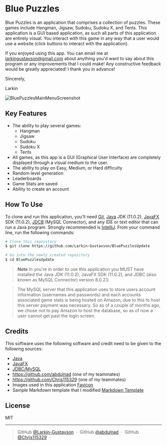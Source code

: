 # Blue Puzzles

Blue Puzzles is an application that comprises a collection of puzzles.
These games include Hangman, Jigsaw, Sudoku, Sudoku X, and Tents.
This application is a GUI based application,
as such all parts of this application are entirely visual.
You interact with this game in any way that a user would use a website
(click buttons to interact with the application).

If you enjoyed using this app.
You can email me at <larkingustavson@gmail.com>
about anything you'd want to say about this program
or any improvements that I could make!
Any constructive feedback would be greatly appreciated!
I thank you in advance!

Sincerely,

Larkin

![BluePuzzlesMainMenuScreenshot](https://user-images.githubusercontent.com/70110395/190716727-3bfc4394-9b9e-4598-a10e-1c25c763fa79.png)

## Key Features

* The ability to play several games:
    - Hangman
    - Jigsaw
    - Sudoku
    - Sudoku X
    - Tents
* All games, as this app is a GUI (Graphical User Interface) are completely displayed through a visual medium to the user.
* The ability to play on Easy, Medium, or Hard difficulty
* Random level generation
* Leaderboards
* Game Stats are saved
* Ability to create an account

## How To Use

To clone and run this application, you'll need [Git](https://git-scm.com),
[Java](https://www.oracle.com/java/technologies/javase/jdk11-archive-downloads.html) JDK (11.0.2),
[JavaFX](https://gluonhq.com/products/javafx/) SDK (11.0.2),
[JDCB](https://dev.mysql.com/downloads/connector/j/) (MySQL Connector),
and any IDE or text editor that can run a Java program. Strongly recommended
is [IntelliJ](https://www.jetbrains.com/idea/). From your command line, run the following commands:

```bash
# Clone this repository
$ git clone https://github.com/Larkin-Gustavson/BluePuzzlesUpdate

# Go into the newly created repository
$ cd BluePuzzlesUpdate
```

> **Note**
> In you're in order to use this application you MUST have installed the Java JDK (11.0.2), JavaFX SDK (11.0.2), and
> JDBC (also known as MySQL Connector) version 8.0.23.

> The MySQL server that this application uses to store users account information (usernames and passwords) and each
> accounts associated game stats is being hosted on Amazon, due to this to host this server payment was necessary. So as
> of a couple of months ago, we chose not to pay Amazon to host the database, so as of now a user cannot get past the
> login screen.

## Credits

This software uses the following software and credit need to be given to the following sources:

- [Java](https://www.oracle.com/java/technologies/javase/jdk11-archive-downloads.html)
- [JavaFX](https://gluonhq.com/products/javafx/)
- [JDBC/MySQL](https://dev.mysql.com/downloads/connector/j/)
- https://github.com/abdulnad (one of my teammates)
- https://github.com/Chris115329 (one of my teammates)
- Images used in this application [Favicon](https://www.psdgraphics.com/file/puzzle-piece.jpg)
- Sample Markdown template that I
  modified [Markdown Template](https://github.com/amitmerchant1990/electron-markdownify#readme)

## License

MIT

---

> GitHub [@Larkin-Gustavson](https://github.com/Larkin-Gustavson) &nbsp;&middot;&nbsp;
> GitHub [@abdulnad](https://github.com/abdulnad) &nbsp;&middot;&nbsp;
> GitHub [@Chris115329](https://github.com/Chris115329) &nbsp;&middot;&nbsp;
